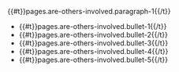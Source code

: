 <p>{{#t}}pages.are-others-involved.paragraph-1{{/t}}</p>
<ul class="govuk-list govuk-list--bullet">
  <li>{{#t}}pages.are-others-involved.bullet-1{{/t}}</li>
  <li>{{#t}}pages.are-others-involved.bullet-2{{/t}}</li>
  <li>{{#t}}pages.are-others-involved.bullet-3{{/t}}</li>
  <li>{{#t}}pages.are-others-involved.bullet-4{{/t}}</li>
  <li>{{#t}}pages.are-others-involved.bullet-5{{/t}}</li>
</ul>
<p></p>
